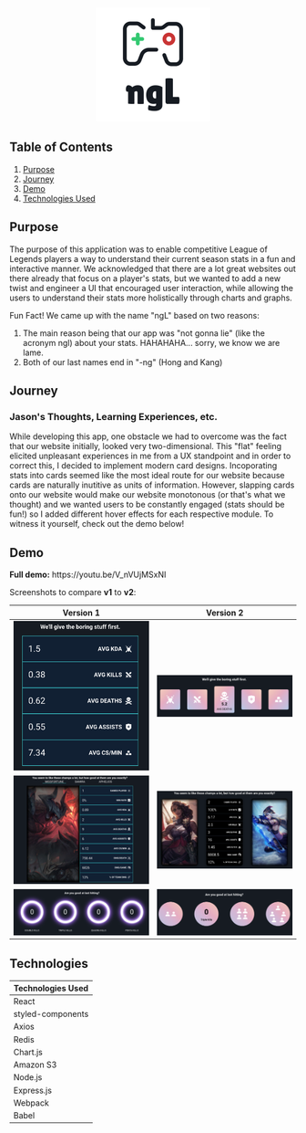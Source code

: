 <div align="center">
  <img alt="Logo" src="./screenshots/logo.png" width="200" />
</div>

## Table of Contents

1. [Purpose](#Purpose)
2. [Journey](#Journey)
3. [Demo](#Demo)
4. [Technologies Used](#Technologies)

## Purpose

The purpose of this application was to enable competitive League of Legends players a way to understand their current season stats in a fun and interactive manner. We acknowledged that there are a lot great websites out there already that focus on a player's stats, but we wanted to add a new twist and engineer a UI that encouraged user interaction, while allowing the users to understand their stats more holistically through charts and graphs.

Fun Fact!
We came up with the name "ngL" based on two reasons:
  1. The main reason being that our app was "not gonna lie" (like the acronym ngl) about your stats. HAHAHAHA... sorry, we know we are lame.
  2. Both of our last names end in "-ng" (Hong and Kang)

## Journey

### Jason's Thoughts, Learning Experiences, etc.

While developing this app, one obstacle we had to overcome was the fact that our website initially, looked very two-dimensional. This "flat" feeling elicited unpleasant experiences in me from a UX standpoint and in order to correct this, I decided to implement modern card designs. Incoporating stats into cards seemed like the most ideal route for our website because cards are naturally inutitive as units of information. However, slapping cards onto our website would make our website monotonous (or that's what we thought) and we wanted users to be constantly engaged (stats should be fun!) so I added different hover effects for each respective module. To witness it yourself, check out the demo below!

## Demo

<p float="left"><b>Full demo:</b> https://youtu.be/V_nVUjMSxNI</p>

Screenshots to compare **v1** to **v2**:

| Version 1 | Version 2 |
|:------:|:-------:|
|![1st](./screenshots/v1-1.png) | ![1st](./screenshots/v2-1.png)
|![1st](./screenshots/v1-2.png) | ![1st](./screenshots/v2-2.png)
|![1st](./screenshots/v1-3.png) | ![1st](./screenshots/v2-3.png)

## Technologies

| Technologies Used |
|-------------------|
| React |
| styled-components |
| Axios |
| Redis |
| Chart.js |
| Amazon S3 |
| Node.js |
| Express.js |
| Webpack |
| Babel |